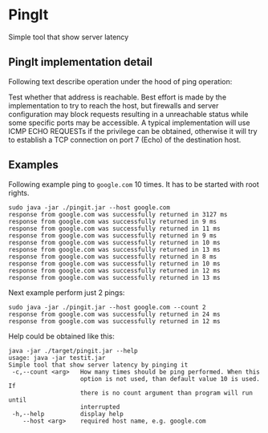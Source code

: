 # PingIt


Simple tool that show server latency


## PingIt implementation detail

Following text describe operation under the hood of ping operation:

Test whether that address is reachable. Best effort is made by the
implementation to try to reach the host, but firewalls and server
configuration may block requests resulting in a unreachable status while
some specific ports may be accessible. A typical implementation will use
ICMP ECHO REQUESTs if the privilege can be obtained, otherwise it will
try to establish a TCP connection on port 7 (Echo) of the destination
host.



## Examples

Following example ping to `google.com` 10 times. It has to be started with root rights.

```
sudo java -jar ./pingit.jar --host google.com
response from google.com was successfully returned in 3127 ms
response from google.com was successfully returned in 9 ms
response from google.com was successfully returned in 11 ms
response from google.com was successfully returned in 9 ms
response from google.com was successfully returned in 10 ms
response from google.com was successfully returned in 13 ms
response from google.com was successfully returned in 8 ms
response from google.com was successfully returned in 10 ms
response from google.com was successfully returned in 12 ms
response from google.com was successfully returned in 13 ms
```

Next example perform just 2 pings:

```
sudo java -jar ./pingit.jar --host google.com --count 2
response from google.com was successfully returned in 24 ms
response from google.com was successfully returned in 12 ms
```

Help could be obtained like this:

```
java -jar ./target/pingit.jar --help                          
usage: java -jar testit.jar
Simple tool that show server latency by pinging it
 -c,--count <arg>   How many times should be ping performed. When this
                    option is not used, than default value 10 is used. If
                    there is no count argument than program will run until
                    interrupted
 -h,--help          display help
    --host <arg>    required host name, e.g. google.com
```
